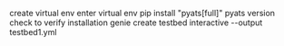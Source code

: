 create virtual env
enter virtual env
pip install "pyats[full]"
pyats version check to verify installation
genie create testbed interactive --output testbed1.yml
